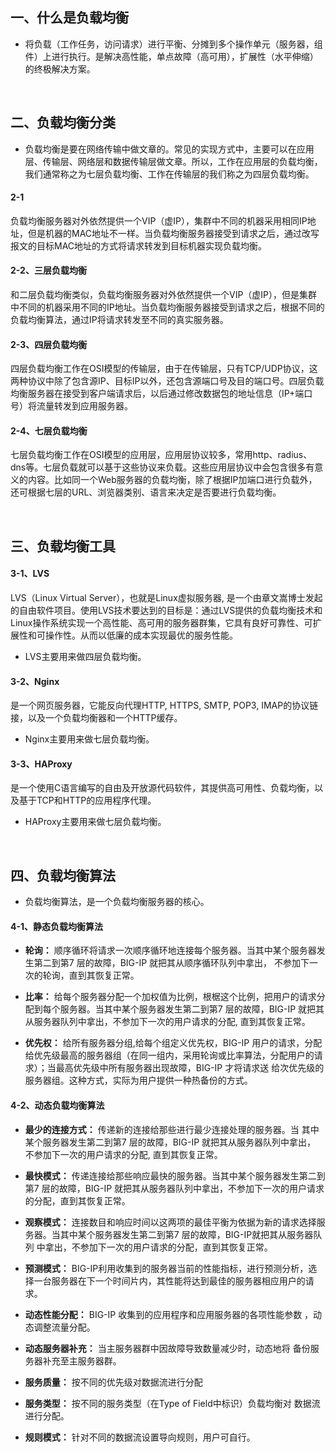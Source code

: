 ## 一、什么是负载均衡
- 将负载（工作任务，访问请求）进行平衡、分摊到多个操作单元（服务器，组件）上进行执行。是解决高性能，单点故障（高可用），扩展性（水平伸缩）的终极解决方案。

<br/>

## 二、负载均衡分类
- 负载均衡是要在网络传输中做文章的。常见的实现方式中，主要可以在应用层、传输层、网络层和数据传输层做文章。所以，工作在应用层的负载均衡，我们通常称之为七层负载均衡、工作在传输层的我们称之为四层负载均衡。

#### 2-1
负载均衡服务器对外依然提供一个VIP（虚IP），集群中不同的机器采用相同IP地址，但是机器的MAC地址不一样。当负载均衡服务器接受到请求之后，通过改写报文的目标MAC地址的方式将请求转发到目标机器实现负载均衡。

#### 2-2、三层负载均衡
和二层负载均衡类似，负载均衡服务器对外依然提供一个VIP（虚IP），但是集群中不同的机器采用不同的IP地址。当负载均衡服务器接受到请求之后，根据不同的负载均衡算法，通过IP将请求转发至不同的真实服务器。

#### 2-3、四层负载均衡
四层负载均衡工作在OSI模型的传输层，由于在传输层，只有TCP/UDP协议，这两种协议中除了包含源IP、目标IP以外，还包含源端口号及目的端口号。四层负载均衡服务器在接受到客户端请求后，以后通过修改数据包的地址信息（IP+端口号）将流量转发到应用服务器。

#### 2-4、七层负载均衡
七层负载均衡工作在OSI模型的应用层，应用层协议较多，常用http、radius、dns等。七层负载就可以基于这些协议来负载。这些应用层协议中会包含很多有意义的内容。比如同一个Web服务器的负载均衡，除了根据IP加端口进行负载外，还可根据七层的URL、浏览器类别、语言来决定是否要进行负载均衡。

<br/>

## 三、负载均衡工具
#### 3-1、LVS
LVS（Linux Virtual Server），也就是Linux虚拟服务器, 是一个由章文嵩博士发起的自由软件项目。使用LVS技术要达到的目标是：通过LVS提供的负载均衡技术和Linux操作系统实现一个高性能、高可用的服务器群集，它具有良好可靠性、可扩展性和可操作性。从而以低廉的成本实现最优的服务性能。

- LVS主要用来做四层负载均衡。

#### 3-2、Nginx
是一个网页服务器，它能反向代理HTTP, HTTPS, SMTP, POP3, IMAP的协议链接，以及一个负载均衡器和一个HTTP缓存。

- Nginx主要用来做七层负载均衡。

#### 3-3、HAProxy
是一个使用C语言编写的自由及开放源代码软件，其提供高可用性、负载均衡，以及基于TCP和HTTP的应用程序代理。

- HAProxy主要用来做七层负载均衡。

<br/>

## 四、负载均衡算法
- 负载均衡算法，是一个负载均衡服务器的核心。

#### 4-1、静态负载均衡算法
- **轮询：** 顺序循环将请求一次顺序循环地连接每个服务器。当其中某个服务器发生第二到第7 层的故障，BIG-IP 就把其从顺序循环队列中拿出， 不参加下一次的轮询，直到其恢复正常。

- **比率：** 给每个服务器分配一个加权值为比例，根椐这个比例，把用户的请求分配到每个服务器。当其中某个服务器发生第二到第7 层的故障，BIG-IP 就把其从服务器队列中拿出，不参加下一次的用户请求的分配, 直到其恢复正常。

- **优先权：** 给所有服务器分组,给每个组定义优先权，BIG-IP 用户的请求，分配给优先级最高的服务器组（在同一组内，采用轮询或比率算法，分配用户的请求）；当最高优先级中所有服务器出现故障，BIG-IP 才将请求送 给次优先级的服务器组。这种方式，实际为用户提供一种热备份的方式。

#### 4-2、动态负载均衡算法
- **最少的连接方式：** 传递新的连接给那些进行最少连接处理的服务器。当 其中某个服务器发生第二到第7 层的故障，BIG-IP 就把其从服务器队列中拿出， 不参加下一次的用户请求的分配, 直到其恢复正常。

- **最快模式：** 传递连接给那些响应最快的服务器。当其中某个服务器发生第二到第7 层的故障，BIG-IP 就把其从服务器队列中拿出，不参加下一次的用户请求 的分配，直到其恢复正常。

- **观察模式：** 连接数目和响应时间以这两项的最佳平衡为依据为新的请求选择服务器。当其中某个服务器发生第二到第7 层的故障，BIG-IP就把其从服务器队列 中拿出，不参加下一次的用户请求的分配，直到其恢复正常。

- **预测模式：** BIG-IP利用收集到的服务器当前的性能指标，进行预测分析，选择一台服务器在下一个时间片内，其性能将达到最佳的服务器相应用户的请求。

- **动态性能分配：** BIG-IP 收集到的应用程序和应用服务器的各项性能参数 ，动态调整流量分配。

- **动态服务器补充：** 当主服务器群中因故障导致数量减少时，动态地将 备份服务器补充至主服务器群。

- **服务质量：** 按不同的优先级对数据流进行分配

- **服务类型：** 按不同的服务类型（在Type of Field中标识）负载均衡对 数据流进行分配。

- **规则模式：** 针对不同的数据流设置导向规则，用户可自行。
